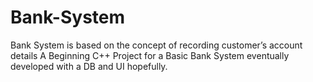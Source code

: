 # Bank-System
Bank System is based on the concept of recording customer’s account details
A Beginning C++ Project for a Basic Bank System eventually developed
with a DB and UI hopefully.
